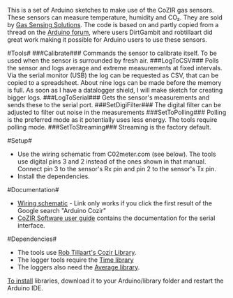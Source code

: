 This is a set of Arduino sketches to make use of the CoZIR gas sensors. These sensors can measure temperature, humidity and CO₂. They are sold by [Gas Sensing Solutions](http://www.gassensing.co.uk/products/). The code is based on and partly copied from a thread on the [Arduino forum](http://forum.arduino.cc/index.php?topic=91467.0), where users DirtGambit and robtillaart did great work making it possible for Arduino users to use these sensors.

#Tools#
###Calibrate###
Commands the sensor to calibrate itself. To be used when the sensor is surrounded by fresh air.
###LogToCSV###
Polls the sensor and logs average and extreme measurements at fixed intervals. Via the serial monitor (USB) the log can be requested as CSV, that can be copied to a spreadsheet. About nine logs can be made before the memory is full. As soon as I have a datalogger shield, I will make sketch for creating bigger logs.
###LogToSerial###
Gets the sensor's measurements and sends these to the serial port.
###SetDigiFilter###
The digital filter can be adjusted to filter out noise in the measurements
###SetToPolling###
Polling is the preferred mode as it potentially uses less energy. The tools require polling mode.
###SetToStreaming###
Streaming is the factory default.

#Setup#
- Use the wiring schematic from C02meter.com (see below). The tools use digital pins 3 and 2 instead of the ones shown in that manual. Connect pin 3 to the sensor's Rx pin and pin 2 to the sensor's Tx pin.
- Install the dependencies.

#Documentation#
- [Wiring schematic](www.co2meters.com/FDocumentation/FAppNotes/FAN128-/520Cozir_Arduino.pdf) - Link only works if you click the first result of the Google search "Arduino Cozir"
- [CoZIR Software user guide](www.airtest.com/support/datasheet/COZIRSerialInterface.pdf) contains the documentation for the serial interface.

#Dependencies#
- The tools use [Rob Tillaart's Cozir Library](https://github.com/RobTillaart/Arduino/tree/master/libraries/Cozir).
- The logger tools require the [Time library](https://github.com/PaulStoffregen/Time)
- The loggers also need the [Average library](https://github.com/MajenkoLibraries/Average).

[To install](arduino.cc/en/Guide/Libraries) libraries, download it to your Arduino/library folder and restart the Arduino IDE. 
